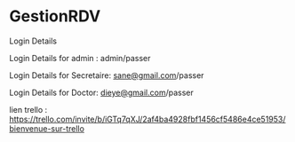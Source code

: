 # GestionRDV
Login Details


Login Details for admin : admin/passer

Login Details for Secretaire: sane@gmail.com/passer


Login Details for Doctor: dieye@gmail.com/passer


lien trello : https://trello.com/invite/b/iGTq7qXJ/2af4ba4928fbf1456cf5486e4ce51953/bienvenue-sur-trello
